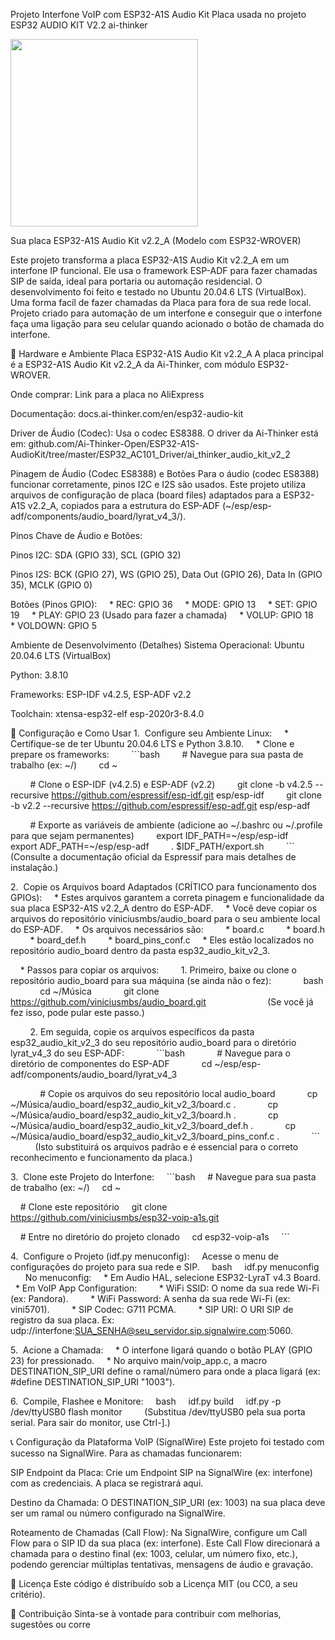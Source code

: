 Projeto Interfone VoIP com ESP32-A1S Audio Kit
Placa usada no projeto ESP32 AUDIO KIT V2.2 ai-thinker

<img src="https://i.imgur.com/mkMh8gi.jpeg" width="300">

Sua placa ESP32-A1S Audio Kit v2.2_A (Modelo com ESP32-WROVER)

Este projeto transforma a placa ESP32-A1S Audio Kit v2.2_A em um interfone IP funcional. Ele usa o framework ESP-ADF para fazer chamadas SIP de saída, ideal para portaria ou automação residencial. O desenvolvimento foi feito e testado no Ubuntu 20.04.6 LTS (VirtualBox).
Uma forma facíl de fazer chamadas da Placa para fora de sua rede local. Projeto criado para automação de um interfone e conseguir que o interfone faça uma ligação para seu celular quando acionado o botão de chamada do interfone. 

🧰 Hardware e Ambiente
Placa ESP32-A1S Audio Kit v2.2_A
A placa principal é a ESP32-A1S Audio Kit v2.2_A da Ai-Thinker, com módulo ESP32-WROVER.

Onde comprar: Link para a placa no AliExpress

Documentação: docs.ai-thinker.com/en/esp32-audio-kit

Driver de Áudio (Codec): Usa o codec ES8388. O driver da Ai-Thinker está em: github.com/Ai-Thinker-Open/ESP32-A1S-AudioKit/tree/master/ESP32_AC101_Driver/ai_thinker_audio_kit_v2_2

Pinagem de Áudio (Codec ES8388) e Botões
Para o áudio (codec ES8388) funcionar corretamente, pinos I2C e I2S são usados. Este projeto utiliza arquivos de configuração de placa (board files) adaptados para a ESP32-A1S v2.2_A, copiados para a estrutura do ESP-ADF (~/esp/esp-adf/components/audio_board/lyrat_v4_3/).

Pinos Chave de Áudio e Botões:

Pinos I2C: SDA (GPIO 33), SCL (GPIO 32)

Pinos I2S: BCK (GPIO 27), WS (GPIO 25), Data Out (GPIO 26), Data In (GPIO 35), MCLK (GPIO 0)

Botões (Pinos GPIO):
    * REC: GPIO 36
    * MODE: GPIO 13
    * SET: GPIO 19
    * PLAY: GPIO 23 (Usado para fazer a chamada)
    * VOLUP: GPIO 18
    * VOLDOWN: GPIO 5

Ambiente de Desenvolvimento (Detalhes)
Sistema Operacional: Ubuntu 20.04.6 LTS (VirtualBox)

Python: 3.8.10

Frameworks: ESP-IDF v4.2.5, ESP-ADF v2.2

Toolchain: xtensa-esp32-elf esp-2020r3-8.4.0

🚀 Configuração e Como Usar
1.  Configure seu Ambiente Linux:
    * Certifique-se de ter Ubuntu 20.04.6 LTS e Python 3.8.10.
    * Clone e prepare os frameworks:
        ```bash
        # Navegue para sua pasta de trabalho (ex: ~/)
        cd ~

        # Clone o ESP-IDF (v4.2.5) e ESP-ADF (v2.2)
        git clone -b v4.2.5 --recursive https://github.com/espressif/esp-idf.git esp/esp-idf
        git clone -b v2.2 --recursive https://github.com/espressif/esp-adf.git esp/esp-adf

        # Exporte as variáveis de ambiente (adicione ao ~/.bashrc ou ~/.profile para que sejam permanentes)
        export IDF_PATH=~/esp/esp-idf
        export ADF_PATH=~/esp/esp-adf
        . $IDF_PATH/export.sh
        ```
        (Consulte a documentação oficial da Espressif para mais detalhes de instalação.)

2.  Copie os Arquivos board Adaptados (CRÍTICO para funcionamento dos GPIOs):
    * Estes arquivos garantem a correta pinagem e funcionalidade da sua placa ESP32-A1S v2.2_A dentro do ESP-ADF.
    * Você deve copiar os arquivos do repositório viniciusmbs/audio_board para o seu ambiente local do ESP-ADF.
    * Os arquivos necessários são:
        * board.c
        * board.h
        * board_def.h
        * board_pins_conf.c
    * Eles estão localizados no repositório audio_board dentro da pasta esp32_audio_kit_v2_3.

    * Passos para copiar os arquivos:
        1. Primeiro, baixe ou clone o repositório audio_board para sua máquina (se ainda não o fez):
            bash             cd ~/Música             git clone https://github.com/viniciusmbs/audio_board.git             
            (Se você já fez isso, pode pular este passo.)

        2. Em seguida, copie os arquivos específicos da pasta esp32_audio_kit_v2_3 do seu repositório audio_board para o diretório lyrat_v4_3 do seu ESP-ADF:
            ```bash
            # Navegue para o diretório de componentes do ESP-ADF
            cd ~/esp/esp-adf/components/audio_board/lyrat_v4_3

            # Copie os arquivos do seu repositório local audio_board
            cp ~/Música/audio_board/esp32_audio_kit_v2_3/board.c .
            cp ~/Música/audio_board/esp32_audio_kit_v2_3/board.h .
            cp ~/Música/audio_board/esp32_audio_kit_v2_3/board_def.h .
            cp ~/Música/audio_board/esp32_audio_kit_v2_3/board_pins_conf.c .
            ```
            (Isto substituirá os arquivos padrão e é essencial para o correto reconhecimento e funcionamento da placa.)

3.  Clone este Projeto do Interfone:
    ```bash
    # Navegue para sua pasta de trabalho (ex: ~/)
    cd ~

    # Clone este repositório
    git clone https://github.com/viniciusmbs/esp32-voip-a1s.git

    # Entre no diretório do projeto clonado
    cd esp32-voip-a1s
    ```

4.  Configure o Projeto (idf.py menuconfig):
    Acesse o menu de configurações do projeto para sua rede e SIP.
    bash     idf.py menuconfig     
    No menuconfig:
    * Em Audio HAL, selecione ESP32-LyraT v4.3 Board.
    * Em VoIP App Configuration:
        * WiFi SSID: O nome da sua rede Wi-Fi (ex: Pandora).
        * WiFi Password: A senha da sua rede Wi-Fi (ex: vini5701).
        * SIP Codec: G711 PCMA.
        * SIP URI: O URI SIP de registro da sua placa. Ex: udp://interfone:SUA_SENHA@seu_servidor.sip.signalwire.com:5060.

5.  Acione a Chamada:
    * O interfone ligará quando o botão PLAY (GPIO 23) for pressionado.
    * No arquivo main/voip_app.c, a macro DESTINATION_SIP_URI define o ramal/número para onde a placa ligará (ex: #define DESTINATION_SIP_URI "1003").

6.  Compile, Flashee e Monitore:
    bash     idf.py build     idf.py -p /dev/ttyUSB0 flash monitor     
    (Substitua /dev/ttyUSB0 pela sua porta serial. Para sair do monitor, use Ctrl-].)

📞 Configuração da Plataforma VoIP (SignalWire)
Este projeto foi testado com sucesso na SignalWire. Para as chamadas funcionarem:

SIP Endpoint da Placa: Crie um Endpoint SIP na SignalWire (ex: interfone) com as credenciais. A placa se registrará aqui.

Destino da Chamada: O DESTINATION_SIP_URI (ex: 1003) na sua placa deve ser um ramal ou número configurado na SignalWire.

Roteamento de Chamadas (Call Flow): Na SignalWire, configure um Call Flow para o SIP ID da sua placa (ex: interfone). Este Call Flow direcionará a chamada para o destino final (ex: 1003, celular, um número fixo, etc.), podendo gerenciar múltiplas tentativas, mensagens de áudio e gravação.

📄 Licença
Este código é distribuído sob a Licença MIT (ou CC0, a seu critério).

🌟 Contribuição
Sinta-se à vontade para contribuir com melhorias, sugestões ou corre

